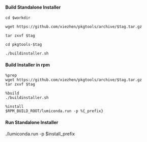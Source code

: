 #### Build Standalone Installer

```
cd $workdir

wget https://github.com/xiezhen/pkgtools/archive/$tag.tar.gz

tar zxvf $tag

cd pkgtools-$tag

./buildinstaller.sh
```

#### Build Installer in rpm

```
%prep
wget https://github.com/xiezhen/pkgtools/archive/$tag.tar.gz
tar zxvf $tag

%build
./buildinstaller.sh

%install
$RPM_BUILD_ROOT/lumiconda.run -p %{_prefix}
```

#### Run Standalone Installer

./lumiconda.run -p $install_prefix
